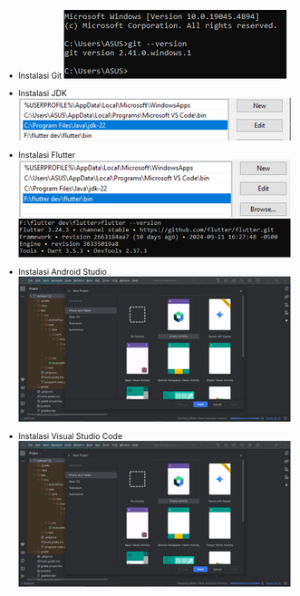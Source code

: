 - Instalasi Git
![gambar 1](screenshoot/1_git.PNG)

- Instalasi JDK
![gambar 2](screenshoot/2_jdk.PNG)

- Instalasi Flutter
![gambar 3](screenshoot/3_flutter.PNG)
![gambar 4](screenshoot/4_flutter.PNG)

- Instalasi Android Studio
![gambar 5](screenshoot/5_androidstudio.PNG)

- Instalasi Visual Studio Code
![gambar 6](screenshoot/5_androidstudio.PNG)